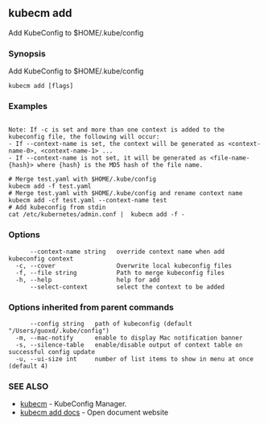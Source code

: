 ## kubecm add

Add KubeConfig to $HOME/.kube/config

### Synopsis

Add KubeConfig to $HOME/.kube/config

```
kubecm add [flags]
```

### Examples

```

Note: If -c is set and more than one context is added to the kubeconfig file, the following will occur:
- If --context-name is set, the context will be generated as <context-name-0>, <context-name-1> ...
- If --context-name is not set, it will be generated as <file-name-{hash}> where {hash} is the MD5 hash of the file name.

# Merge test.yaml with $HOME/.kube/config
kubecm add -f test.yaml 
# Merge test.yaml with $HOME/.kube/config and rename context name
kubecm add -cf test.yaml --context-name test
# Add kubeconfig from stdin
cat /etc/kubernetes/admin.conf |  kubecm add -f -

```

### Options

```
      --context-name string   override context name when add kubeconfig context
  -c, --cover                 Overwrite local kubeconfig files
  -f, --file string           Path to merge kubeconfig files
  -h, --help                  help for add
      --select-context        select the context to be added
```

### Options inherited from parent commands

```
      --config string   path of kubeconfig (default "/Users/guoxd/.kube/config")
  -m, --mac-notify      enable to display Mac notification banner
  -s, --silence-table   enable/disable output of context table on successful config update
  -u, --ui-size int     number of list items to show in menu at once (default 4)
```

### SEE ALSO

* [kubecm](kubecm.md)	 - KubeConfig Manager.
* [kubecm add docs](kubecm_add_docs.md)	 - Open document website

